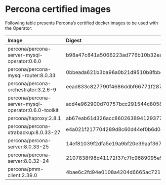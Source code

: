 # Percona certified images

Following table presents Percona’s certified docker images to be used with the
Operator:

| Image                                                    | Digest                                                           |
|:---------------------------------------------------------|:-----------------------------------------------------------------|
| percona/percona-server-mysql-operator:0.6.0              | b98a47c841a5066223ad776b10b32ea152134d4996b415c2f9bff45de884bf55 |
| percona/percona-mysql-router:8.0.33                      | 0bbeada621b3ba96a0b21d9510b8fbbd22b088bc36e2c7cfaf1c859788dcaab3 |
| percona/percona-orchestrator:3.2.6-9                     | eead833c827790f4686ddbf66771f28773a0f1e5a322c5db4aeecf304d5aef95 |
| percona/percona-server-mysql-operator:0.6.0-toolkit      | acd4e962900d70757bcc291544c8058a03b81b210c312327d11b1925a8d5e3d7 |
| percona/haproxy:2.8.1                                    | ab67eab61d326acc86026389412937702e0b6aecb7a40d5bd4b2e46c23a48208 |
| percona/percona-xtrabackup:8.0.33-27                     | e4a021f217704289d8c60d44ef0b6d0dff71a22578adcf526d77193a30fe338c |
| percona/percona-server:8.0.33-25                         | 14ef81039f2dfa5e19a9bf20e39aaf367aae4370db70899bc5217118d6fd2171 |
| percona/percona-server:8.0.32-24                         | 2107838f98d41172f37c7fc9689095e9ebd0a1af557b687396d92cf00f54ec3f |
| percona/pmm-client:2.39.0                                | 4bae6c2fd94e0108a4204d6665ac72100a9cf5f786174ba040395759aebe47de |
